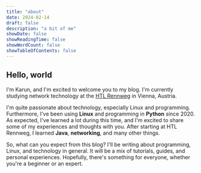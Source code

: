 ```yaml
---
title: "about"
date: 2024-02-14
draft: false
description: "a bit of me"
showDate: false
showReadingTime: false
showWordCount: false
showTableOfContents: false
---
```


## Hello, world

I'm Karun, and I'm excited to welcome you to my blog. I'm currently studying network technology at the [HTL Rennweg](https://htl.rennweg.at/) in Vienna, Austria.

I'm quite passionate about technology, especially Linux and programming. Furthermore, I've been using **Linux** and programming in **Python** since 2020. As expected, I've learned a lot during this time, and I'm excited to share some of my experiences and thoughts with you. After starting at HTL Rennweg, I learned **Java**, **networking**, and many other things.

So, what can you expect from this blog? I'll be writing about programming, Linux, and technology in general. It will be a mix of tutorials, guides, and personal experiences. Hopefully, there's something for everyone, whether you're a beginner or an expert.

